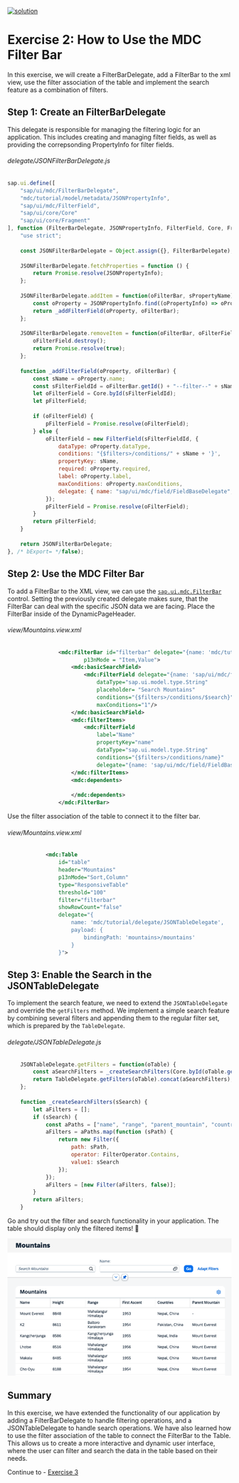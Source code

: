 [![solution](https://flat.badgen.net/badge/solution/available/green?icon=github)](webapp)
# Exercise 2: How to Use the MDC Filter Bar
In this exercise, we will create a FilterBarDelegate, add a FilterBar to the xml view, use the filter association of the table and implement the search feature as a combination of filters.
## Step 1: Create an FilterBarDelegate
This delegate is responsible for managing the filtering logic for an application. This includes creating and managing filter fields, as well as providing the correpsonding PropertyInfo for filter fields.
###### delegate/JSONFilterBarDelegate.js
```javascript
sap.ui.define([
	"sap/ui/mdc/FilterBarDelegate",
	"mdc/tutorial/model/metadata/JSONPropertyInfo",
	"sap/ui/mdc/FilterField",
	"sap/ui/core/Core"
	"sap/ui/core/Fragment"
], function (FilterBarDelegate, JSONPropertyInfo, FilterField, Core, Fragment) {
	"use strict";

	const JSONFilterBarDelegate = Object.assign({}, FilterBarDelegate);

	JSONFilterBarDelegate.fetchProperties = function () {
		return Promise.resolve(JSONPropertyInfo);
	};

	JSONFilterBarDelegate.addItem = function(oFilterBar, sPropertyName) {
		const oProperty = JSONPropertyInfo.find((oPropertyInfo) => oPropertyInfo.name === sPropertyName);
		return _addFilterField(oProperty, oFilterBar);
	};

	JSONFilterBarDelegate.removeItem = function(oFilterBar, oFilterField) {
		oFilterField.destroy();
		return Promise.resolve(true);
	};

	function _addFilterField(oProperty, oFilterBar) {
		const sName = oProperty.name;
		const sFilterFieldId = oFilterBar.getId() + "--filter--" + sName;
		let oFilterField = Core.byId(sFilterFieldId);
		let pFilterField;

		if (oFilterField) {
			pFilterField = Promise.resolve(oFilterField);
		} else {
			oFilterField = new FilterField(sFilterFieldId, {
				dataType: oProperty.dataType,
				conditions: "{$filters>/conditions/" + sName + '}',
				propertyKey: sName,
				required: oProperty.required,
				label: oProperty.label,
				maxConditions: oProperty.maxConditions,
				delegate: { name: "sap/ui/mdc/field/FieldBaseDelegate", payload: {} }
			});
			pFilterField = Promise.resolve(oFilterField);
		}
		return pFilterField;
	}

	return JSONFilterBarDelegate;
}, /* bExport= */false);
```

## Step 2: Use the MDC Filter Bar
To add a FilterBar to the XML view, we can use the [`sap.ui.mdc.FilterBar`](https://sdk.openui5.org/api/sap.ui.mdc.FilterBar) control. Setting the previously created delegate makes sure, that the FilterBar can deal with the specific JSON data we are facing. Place the FilterBar inside of the DynamicPageHeader.
###### view/Mountains.view.xml
```xml
				<mdc:FilterBar id="filterbar" delegate="{name: 'mdc/tutorial/delegate/JSONFilterBarDelegate'}"
						p13nMode = "Item,Value">
					<mdc:basicSearchField>
						<mdc:FilterField delegate="{name: 'sap/ui/mdc/field/FieldBaseDelegate'}"
							dataType="sap.ui.model.type.String"
							placeholder= "Search Mountains"
							conditions="{$filters>/conditions/$search}"
							maxConditions="1"/>
					</mdc:basicSearchField>
					<mdc:filterItems>
						<mdc:FilterField
							label="Name"
							propertyKey="name"
							dataType="sap.ui.model.type.String"
							conditions="{$filters>/conditions/name}"
							delegate="{name: 'sap/ui/mdc/field/FieldBaseDelegate'}"/>
					</mdc:filterItems>
					<mdc:dependents>
					
					</mdc:dependents>
				</mdc:FilterBar>
```

Use the filter association of the table to connect it to the filter bar.
###### view/Mountains.view.xml
```xml
			<mdc:Table
				id="table"
				header="Mountains"
				p13nMode="Sort,Column"
				type="ResponsiveTable"
				threshold="100"
				filter="filterbar"
				showRowCount="false"
				delegate="{
					name: 'mdc/tutorial/delegate/JSONTableDelegate',
					payload: {
						bindingPath: 'mountains>/mountains'
					}
				}">
```

## Step 3: Enable the Search in the JSONTableDelegate
To implement the search feature, we need to extend the `JSONTableDelegate` and override the `getFilters` method. We implement a simple search feature by combining several filters and appending them to the regular filter set, which is prepared by the `TableDelegate`.
###### delegate/JSONTableDelegate.js
```javascript
	JSONTableDelegate.getFilters = function(oTable) {
		const aSearchFilters = _createSearchFilters(Core.byId(oTable.getFilter()).getSearch());
		return TableDelegate.getFilters(oTable).concat(aSearchFilters);
	};

	function _createSearchFilters(sSearch) {
		let aFilters = [];
		if (sSearch) {
			const aPaths = ["name", "range", "parent_mountain", "countries"];
			aFilters = aPaths.map(function (sPath) {
				return new Filter({
					path: sPath,
					operator: FilterOperator.Contains,
					value1: sSearch
				});
			});
			aFilters = [new Filter(aFilters, false)];
		}
		return aFilters;
	}
```
Go and try out the filter and search functionality in your application. The table should display only the filtered items! 🙌

![Exercise 2 Result](ex2.png)

## Summary
In this exercise, we have extended the functionality of our application by adding a FilterBarDelegate to handle filtering operations, and a JSONTableDelegate to handle search operations. We have also learned how to use the filter association of the table to connect the FilterBar to the Table. This allows us to create a more interactive and dynamic user interface, where the user can filter and search the data in the table based on their needs.

Continue to - [Exercise 3](../ex3/readme.md)